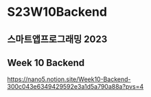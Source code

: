 # S23W10Backend

## 스마트앱프로그래밍 2023
## Week 10 Backend

https://nano5.notion.site/Week10-Backend-300c043e6349429592e3a1d5a790a88a?pvs=4
